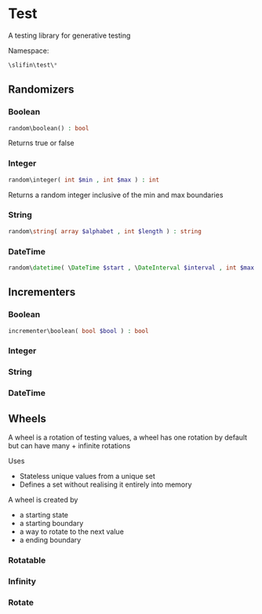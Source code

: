 # Test
A testing library for generative testing

Namespace: 

```php
\slifin\test\*
```

## Randomizers

### Boolean
```php
random\boolean() : bool
```
Returns true or false
### Integer
```php
random\integer( int $min , int $max ) : int
```
Returns a random integer inclusive of the min and max boundaries
### String
```php
random\string( array $alphabet , int $length ) : string
```

### DateTime
```php
random\datetime( \DateTime $start , \DateInterval $interval , int $max ) : \DateTime
```
## Incrementers

### Boolean
```php
incrementer\boolean( bool $bool ) : bool
```
### Integer
### String
### DateTime

## Wheels

A wheel is a rotation of testing values, a wheel has one
rotation by default but can have many + infinite rotations

Uses
  - Stateless unique values from a unique set
  - Defines a set without realising it entirely into memory

A wheel is created by
  - a starting state
  - a starting boundary
  - a way to rotate to the next value
  - a ending boundary



### Rotatable

### Infinity

### Rotate
